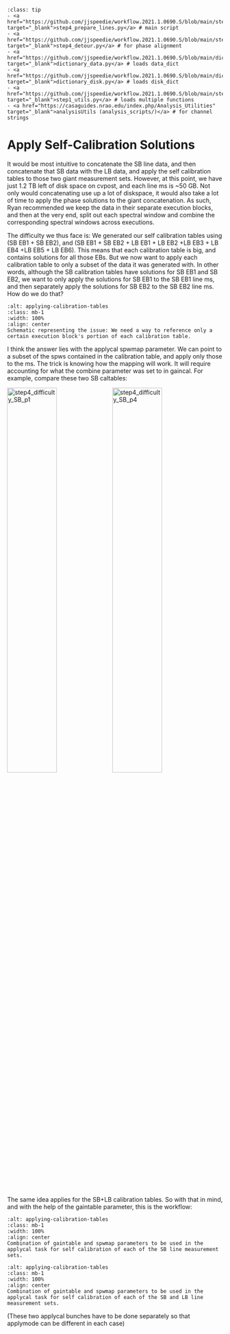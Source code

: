 `````{admonition} Scripts for **Step 4 - Prepare the lines**:
:class: tip
- <a href="https://github.com/jjspeedie/workflow.2021.1.0690.S/blob/main/step4_prepare_lines.py" target="_blank">step4_prepare_lines.py</a> # main script
- <a href="https://github.com/jjspeedie/workflow.2021.1.0690.S/blob/main/step4_detour.py" target="_blank">step4_detour.py</a> # for phase alignment
- <a href="https://github.com/jjspeedie/workflow.2021.1.0690.S/blob/main/dictionary_data.py" target="_blank">dictionary_data.py</a> # loads data_dict
- <a href="https://github.com/jjspeedie/workflow.2021.1.0690.S/blob/main/dictionary_disk.py" target="_blank">dictionary_disk.py</a> # loads disk_dict
- <a href="https://github.com/jjspeedie/workflow.2021.1.0690.S/blob/main/step1_utils.py" target="_blank">step1_utils.py</a> # loads multiple functions
- <a href="https://casaguides.nrao.edu/index.php/Analysis_Utilities" target="_blank">analysisUtils (analysis_scripts/)</a> # for channel strings
`````

# Apply Self-Calibration Solutions

It would be most intuitive to concatenate the SB line data, and then concatenate that SB data with the LB data, and apply the self calibration tables to those two giant measurement sets. However, at this point, we have just 1.2 TB left of disk space on cvpost, and each line ms is ~50 GB. Not only would concatenating use up a lot of diskspace, it would also take a lot of time to apply the phase solutions to the giant concatenation. As such, Ryan recommended we keep the data in their separate execution blocks, and then at the very end, split out each spectral window and combine the corresponding spectral windows across executions.


The difficulty we thus face is: We generated our self calibration tables using (SB EB1 + SB EB2), and (SB EB1 + SB EB2 + LB EB1 + LB EB2 +LB EB3 + LB EB4 +LB EB5 + LB EB6). This means that each calibration table is big, and contains solutions for all those EBs. But we now want to apply each calibration table to only a subset of the data it was generated with. In other words, although the SB calibration tables have solutions for SB EB1 and SB EB2, we want to only apply the solutions for SB EB1 to the SB EB1 line ms, and then separately apply the solutions for SB EB2 to the SB EB2 line ms. How do we do that?


```{figure} images/step4_difficulty.jpg
:alt: applying-calibration-tables
:class: mb-1
:width: 100%
:align: center
Schematic representing the issue: We need a way to reference only a certain execution block's portion of each calibration table.
```

I think the answer lies with the applycal spwmap parameter. We can point to a subset of the spws contained in the calibration table, and apply only those to the ms. The trick is knowing how the mapping will work. It will require accounting for what the combine parameter was set to in gaincal. For example, compare these two SB caltables:

<img src="images/step4_difficulty_SB_p1.png" alt="step4_difficulty_SB_p1" class="mb-1" width="48%">
<img src="images/step4_difficulty_SB_p4.png" alt="step4_difficulty_SB_p4" class="mb-1" width="48%">

The same idea applies for the SB+LB calibration tables.
So with that in mind, and with the help of the gaintable parameter, this is the workflow:

```{figure} images/step4_difficulty_workflow_SB.png
:alt: applying-calibration-tables
:class: mb-1
:width: 100%
:align: center
Combination of gaintable and spwmap parameters to be used in the applycal task for self calibration of each of the SB line measurement sets.
```

```{figure} images/step4_difficulty_workflow_BB.png
:alt: applying-calibration-tables
:class: mb-1
:width: 100%
:align: center
Combination of gaintable and spwmap parameters to be used in the applycal task for self calibration of each of the SB and LB line measurement sets.
```

(These two applycal bunches have to be done separately so that applymode can be different in each case)

